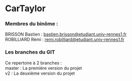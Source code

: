 # CarTaylor

### Membres du binôme : 
BRISSON Bastien  : bastien.brisson@etudiant.univ-rennes1.fr\
ROBILLIARD Rémi : remi.robilliard@etudiant.univ-rennes1.fr

### Les branches du GIT

Ce repertoire à 2 branches :\
master : La première version du projet\
v2 : La deuxième version du projet 
